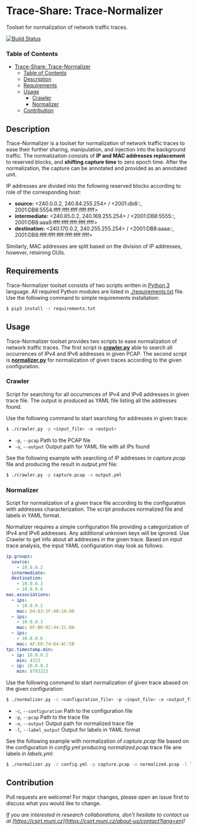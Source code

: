 # Trace-Share: Trace-Normalizer

Toolset for normalization of network traffic traces.

[![Build Status](https://travis-ci.org/Trace-Share/Trace-Normalizer.svg?branch=master)](https://travis-ci.org/Trace-Share/Trace-Normalizer)


### Table of Contents

- [Trace-Share: Trace-Normalizer](#trace-share-trace-normalizer)
    - [Table of Contents](#table-of-contents)
  - [Description](#description)
  - [Requirements](#requirements)
  - [Usage](#usage)
    - [Crawler](#crawler)
    - [Normalizer](#normalizer)
  - [Contribution](#contribution)


## Description

Trace-Normalizer is a toolset for normalization of network traffic traces to ease their further sharing, manipulation, and injection into the background traffic. The normalization consists of **IP and MAC addresses replacement** to reserved blocks, and **shifting capture time** to zero epoch time. After the normalization, the capture can be annotated and provided as an annotated unit.

IP addresses are divided into the following reserved blocks according to role of the corresponding host:
* **source:** <240.0.0.2, 240.84.255.254> / <2001:db8::, 2001:DB8:5554:ffff:ffff:ffff:ffff:ffff>
* **intermediate:** <240.85.0.2, 240.169.255.254> / <2001:DB8:5555::, 2001:DB8:aaa9:ffff:ffff:ffff:ffff:ffff>
* **destination:** <240.170.0.2, 240.255.255.254> / <2001:DB8:aaaa::, 2001:DB8:ffff:ffff:ffff:ffff:ffff:ffff>

Similarly, MAC addresses are split based on the division of IP addresses, however, retaining OUIs.


## Requirements

Trace-Normalizer toolset consists of two scripts written in [Python 3](https://www.python.org/) language. All required Python modules are listed in [./requirements.txt](./requirements.txt) file. Use the following command to simple requirements installation:
```bash
$ pip3 install -r requirements.txt
```


## Usage

Trace-Normalizer toolset provides two scripts to ease normalization of network traffic traces. The first script is [**crawler.py**](./crawler.py) able to search all occurrences of IPv4 and IPv6 addresses in given PCAP. The second script is [**normalizer.py**](./normalizer.py) for normalization of given traces according to the given configuration.

### Crawler

Script for searching for all occurrences of IPv4 and IPv6 addresses in given trace file. The output is produced as YAML file listing all the addresses found.

Use the following command to start searching for addresses in given trace:
```bash
$ ./crawler.py -p <input_file> -o <output>
```
* `-p`, `--pcap` Path to the PCAP file
* `-o`, `--output` Output path for YAML file with all IPs found

See the following example with searching of IP addresses in *capture.pcap* file and producing the result in *output.yml* file:
```bash
$ ./crawler.py -p capture.pcap -o output.yml
```

### Normalizer

Script for normalization of a given trace file according to the configuration with addresses characterization. The script produces normalized file and labels in YAML format.

Normalizer requires a simple configuration file providing a categorization of IPv4 and IPv6 addresses. Any additional unknown keys will be ignored. Use Crawler to get info about all addresses in the given trace. Based on input trace analysis, the input YAML configuration may look as follows:
```yaml
ip.groups:
  source:
    - 10.0.0.2
  intermediate:
  destination:
    - 10.0.0.3
    - 10.0.0.6
mac.associations:
  - ips:
    - 10.0.0.2
    mac: D4:63:1F:A0:1A:08
  - ips:
    - 10.0.0.3
    mac: 6F:B0:02:44:2C:BA
  - ips:
    - 10.0.0.6
    mac: AF:E0:74:D4:AC:5B
tpc.timestamp.min:
  - ip: 10.0.0.2
    min: 4323
  - ip: 10.0.0.3
    min: 8793323
```

Use the following command to start normalization of given trace abased on the given configuration:
```bash
$ ./normalizer.py -c <configuration_file> -p <input_file> -o <output_file> -l <output_labels_file>
```
* `-c`, `--configuration` Path to the configuration file
* `-p`, `--pcap` Path to the trace file
* `-o`, `--output` Output path for normalized trace file
* `-l`, `--label_output` Output for labels in YAML format

See the following example with normalization of *capture.pcap* file based on the configuration in *config.yml* producing *normalized.pcap* trace file ane labels in *labels.yml*:
```bash
$ ./normalizer.py -c config.yml -p capture.pcap -o normalized.pcap -l labels.yaml
```


## Contribution

Pull requests are welcome! For major changes, please open an issue first to discuss what you would like to change.

*If you are interested in research collaborations, don't hesitate to contact us at  [https://csirt.muni.cz](https://csirt.muni.cz/about-us/contact?lang=en)!*
